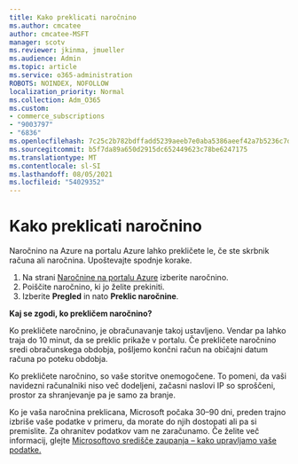 ```yaml
---
title: Kako preklicati naročnino
ms.author: cmcatee
author: cmcatee-MSFT
manager: scotv
ms.reviewer: jkinma, jmueller
ms.audience: Admin
ms.topic: article
ms.service: o365-administration
ROBOTS: NOINDEX, NOFOLLOW
localization_priority: Normal
ms.collection: Adm_O365
ms.custom:
- commerce_subscriptions
- "9003797"
- "6836"
ms.openlocfilehash: 7c25c2b782bdffadd5239aeeb7e0aba5386aeef42a7b5236c7d282ac3ba26a55
ms.sourcegitcommit: b5f7da89a650d2915dc652449623c78be6247175
ms.translationtype: MT
ms.contentlocale: sl-SI
ms.lasthandoff: 08/05/2021
ms.locfileid: "54029352"
---
```

# <a name="how-to-cancel-a-subscription"></a>Kako preklicati naročnino

Naročnino na Azure na portalu Azure lahko prekličete le, če ste skrbnik računa ali naročnina. Upoštevajte spodnje korake.

1. Na strani [Naročnine na portalu Azure](https://ms.portal.azure.com/#blade/Microsoft_Azure_Billing/SubscriptionsBlade) izberite naročnino.
2. Poiščite naročnino, ki jo želite prekiniti.
3. Izberite **Pregled** in nato **Preklic naročnine**.

**Kaj se zgodi, ko prekličem naročnino?**

Ko prekličete naročnino, je obračunavanje takoj ustavljeno. Vendar pa lahko traja do 10 minut, da se preklic prikaže v portalu. Če prekličete naročnino sredi obračunskega obdobja, pošljemo končni račun na običajni datum računa po poteku obdobja.

Ko prekličete naročnino, so vaše storitve onemogočene. To pomeni, da vaši navidezni računalniki niso več dodeljeni, začasni naslovi IP so sproščeni, prostor za shranjevanje pa je samo za branje.

Ko je vaša naročnina preklicana, Microsoft počaka 30–90 dni, preden trajno izbriše vaše podatke v primeru, da morate do njih dostopati ali pa si premislite. Za ohranitev podatkov vam ne zaračunamo. Če želite več informacij, glejte [Microsoftovo središče zaupanja – kako upravljamo vaše podatke.](https://www.microsoft.com/trust-center/privacy/data-management#leave)

